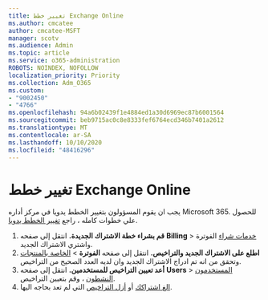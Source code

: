 ```yaml
---
title: تغيير خطط Exchange Online
ms.author: cmcatee
author: cmcatee-MSFT
manager: scotv
ms.audience: Admin
ms.topic: article
ms.service: o365-administration
ROBOTS: NOINDEX, NOFOLLOW
localization_priority: Priority
ms.collection: Adm_O365
ms.custom:
- "9002450"
- "4766"
ms.openlocfilehash: 94a6b02439f1e4884ed1a30d6969ec87b6001564
ms.sourcegitcommit: beb9715ac0c8e8333fef6764ecd346b7401a2612
ms.translationtype: MT
ms.contentlocale: ar-SA
ms.lasthandoff: 10/10/2020
ms.locfileid: "48416296"
---
```

# <a name="change-exchange-online-plans"></a>تغيير خطط Exchange Online

يجب ان يقوم المسؤولون بتغيير الخطط يدويا في مركز أداره Microsoft 365. للحصول علي خطوات كامله ، راجع [تغيير الخطط يدويا](https://docs.microsoft.com/microsoft-365/commerce/subscriptions/change-plans-manually).

1. **قم بشراء خطة الاشتراك الجديدة.** انتقل إلى صفحه **Billing**  >  [خدمات شراء](https://go.microsoft.com/fwlink/p/?linkid=868433) الفوترة واشتري الاشتراك الجديد.
2. **اطلع على الاشتراك الجديد والتراخيص.** انتقل إلى صفحه **الفوترة**  >  [الخاصة بالمنتجات](https://go.microsoft.com/fwlink/p/?linkid=842054) وتحقق من انه تم ادراج الاشتراك الجديد وان لديه العدد الصحيح من التراخيص.
3. **أعد تعيين التراخيص للمستخدمين.** انتقل إلى صفحه **Users**  >  [المستخدمون النشطون](https://go.microsoft.com/fwlink/p/?linkid=834822) ، وقم بتعيين التراخيص.
4. [الغ اشتراكك](https://docs.microsoft.com/microsoft-365/commerce/subscriptions/cancel-your-subscription) أو [أزل التراخيص](https://docs.microsoft.com/microsoft-365/commerce/licenses/buy-licenses) التي لم تعد بحاجه اليها.